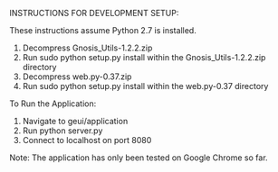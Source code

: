 INSTRUCTIONS FOR DEVELOPMENT SETUP:

These instructions assume Python 2.7 is installed.

1. Decompress Gnosis_Utils-1.2.2.zip 
2. Run sudo python setup.py install within the Gnosis_Utils-1.2.2.zip directory
3. Decompress web.py-0.37.zip
4. Run sudo python setup.py install within the web.py-0.37 directory 

To Run the Application:

1. Navigate to geui/application
2. Run python server.py
3. Connect to localhost on port 8080

Note: The application has only been tested on Google Chrome so far.
